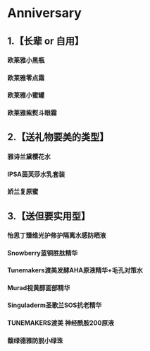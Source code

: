 # Anniversary




## 1.【长辈 or 自用】
#### 欧莱雅小黑瓶
#### 欧莱雅零点霜
#### 欧莱雅小蜜罐
#### 欧莱雅紫熨斗眼霜




## 2.【送礼物要美的类型】
#### 雅诗兰黛樱花水
#### IPSA茵芙莎水乳套装
#### 娇兰复原蜜




## 3.【送但要实用型】
#### 怡思丁臻维光护修护隔离水感防晒液
#### Snowberry蓝铜胜肽精华
#### Tunemakers渡美发酵AHA原液精华+毛孔对策水
#### Murad视黄醇面部精华
#### Singuladerm圣歌兰SOS抗老精华
#### TUNEMAKERS渡美 神经酰胺200原液
#### 馥绿德雅防脱小绿珠 
